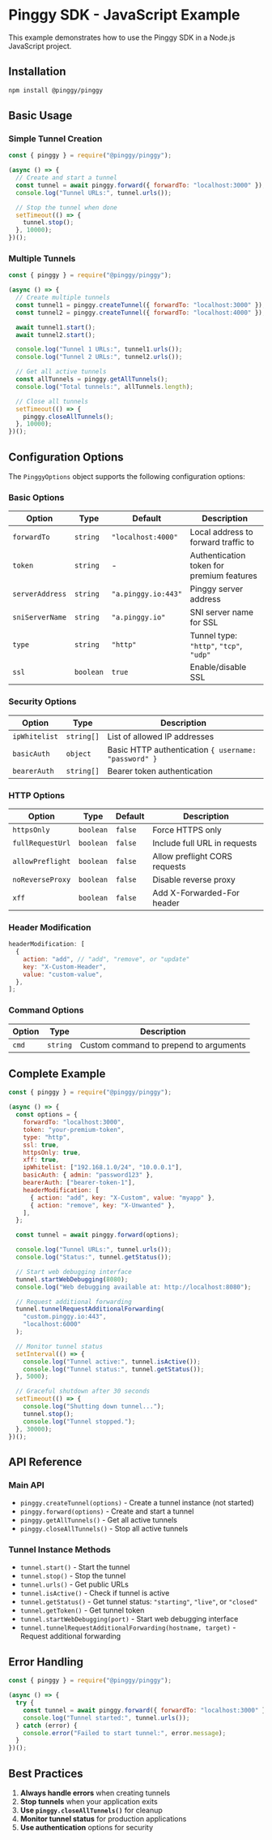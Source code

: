 # Pinggy SDK - JavaScript Example

This example demonstrates how to use the Pinggy SDK in a Node.js JavaScript project.

## Installation

```bash
npm install @pinggy/pinggy
```

## Basic Usage

### Simple Tunnel Creation

```javascript
const { pinggy } = require("@pinggy/pinggy");

(async () => {
  // Create and start a tunnel
  const tunnel = await pinggy.forward({ forwardTo: "localhost:3000" });
  console.log("Tunnel URLs:", tunnel.urls());

  // Stop the tunnel when done
  setTimeout(() => {
    tunnel.stop();
  }, 10000);
})();
```

### Multiple Tunnels

```javascript
const { pinggy } = require("@pinggy/pinggy");

(async () => {
  // Create multiple tunnels
  const tunnel1 = pinggy.createTunnel({ forwardTo: "localhost:3000" });
  const tunnel2 = pinggy.createTunnel({ forwardTo: "localhost:4000" });

  await tunnel1.start();
  await tunnel2.start();

  console.log("Tunnel 1 URLs:", tunnel1.urls());
  console.log("Tunnel 2 URLs:", tunnel2.urls());

  // Get all active tunnels
  const allTunnels = pinggy.getAllTunnels();
  console.log("Total tunnels:", allTunnels.length);

  // Close all tunnels
  setTimeout(() => {
    pinggy.closeAllTunnels();
  }, 10000);
})();
```

## Configuration Options

The `PinggyOptions` object supports the following configuration options:

### Basic Options

| Option          | Type      | Default             | Description                               |
| --------------- | --------- | ------------------- | ----------------------------------------- |
| `forwardTo`     | `string`  | `"localhost:4000"`  | Local address to forward traffic to       |
| `token`         | `string`  | -                   | Authentication token for premium features |
| `serverAddress` | `string`  | `"a.pinggy.io:443"` | Pinggy server address                     |
| `sniServerName` | `string`  | `"a.pinggy.io"`     | SNI server name for SSL                   |
| `type`          | `string`  | `"http"`            | Tunnel type: `"http"`, `"tcp"`, `"udp"`   |
| `ssl`           | `boolean` | `true`              | Enable/disable SSL                        |

### Security Options

| Option        | Type       | Description                                          |
| ------------- | ---------- | ---------------------------------------------------- |
| `ipWhitelist` | `string[]` | List of allowed IP addresses                         |
| `basicAuth`   | `object`   | Basic HTTP authentication `{ username: "password" }` |
| `bearerAuth`  | `string[]` | Bearer token authentication                          |

### HTTP Options

| Option           | Type      | Default | Description                   |
| ---------------- | --------- | ------- | ----------------------------- |
| `httpsOnly`      | `boolean` | `false` | Force HTTPS only              |
| `fullRequestUrl` | `boolean` | `false` | Include full URL in requests  |
| `allowPreflight` | `boolean` | `false` | Allow preflight CORS requests |
| `noReverseProxy` | `boolean` | `false` | Disable reverse proxy         |
| `xff`            | `boolean` | `false` | Add X-Forwarded-For header    |

### Header Modification

```javascript
headerModification: [
  {
    action: "add", // "add", "remove", or "update"
    key: "X-Custom-Header",
    value: "custom-value",
  },
];
```

### Command Options

| Option | Type     | Description                            |
| ------ | -------- | -------------------------------------- |
| `cmd`  | `string` | Custom command to prepend to arguments |

## Complete Example

```javascript
const { pinggy } = require("@pinggy/pinggy");

(async () => {
  const options = {
    forwardTo: "localhost:3000",
    token: "your-premium-token",
    type: "http",
    ssl: true,
    httpsOnly: true,
    xff: true,
    ipWhitelist: ["192.168.1.0/24", "10.0.0.1"],
    basicAuth: { admin: "password123" },
    bearerAuth: ["bearer-token-1"],
    headerModification: [
      { action: "add", key: "X-Custom", value: "myapp" },
      { action: "remove", key: "X-Unwanted" },
    ],
  };

  const tunnel = await pinggy.forward(options);

  console.log("Tunnel URLs:", tunnel.urls());
  console.log("Status:", tunnel.getStatus());

  // Start web debugging interface
  tunnel.startWebDebugging(8080);
  console.log("Web debugging available at: http://localhost:8080");

  // Request additional forwarding
  tunnel.tunnelRequestAdditionalForwarding(
    "custom.pinggy.io:443",
    "localhost:6000"
  );

  // Monitor tunnel status
  setInterval(() => {
    console.log("Tunnel active:", tunnel.isActive());
    console.log("Tunnel status:", tunnel.getStatus());
  }, 5000);

  // Graceful shutdown after 30 seconds
  setTimeout(() => {
    console.log("Shutting down tunnel...");
    tunnel.stop();
    console.log("Tunnel stopped.");
  }, 30000);
})();
```

## API Reference

### Main API

- `pinggy.createTunnel(options)` - Create a tunnel instance (not started)
- `pinggy.forward(options)` - Create and start a tunnel
- `pinggy.getAllTunnels()` - Get all active tunnels
- `pinggy.closeAllTunnels()` - Stop all active tunnels

### Tunnel Instance Methods

- `tunnel.start()` - Start the tunnel
- `tunnel.stop()` - Stop the tunnel
- `tunnel.urls()` - Get public URLs
- `tunnel.isActive()` - Check if tunnel is active
- `tunnel.getStatus()` - Get tunnel status: `"starting"`, `"live"`, or `"closed"`
- `tunnel.getToken()` - Get tunnel token
- `tunnel.startWebDebugging(port)` - Start web debugging interface
- `tunnel.tunnelRequestAdditionalForwarding(hostname, target)` - Request additional forwarding

## Error Handling

```javascript
const { pinggy } = require("@pinggy/pinggy");

(async () => {
  try {
    const tunnel = await pinggy.forward({ forwardTo: "localhost:3000" });
    console.log("Tunnel started:", tunnel.urls());
  } catch (error) {
    console.error("Failed to start tunnel:", error.message);
  }
})();
```

## Best Practices

1. **Always handle errors** when creating tunnels
2. **Stop tunnels** when your application exits
3. **Use `pinggy.closeAllTunnels()`** for cleanup
4. **Monitor tunnel status** for production applications
5. **Use authentication** options for security
